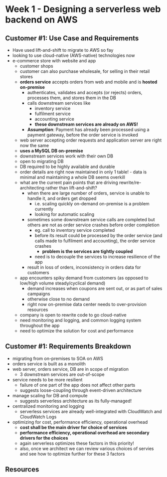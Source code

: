 # Week 1 - Designing a serverless web backend on AWS

## Customer #1: Use Case and Requirements
- Have used lift-and-shift to migrate to AWS so fay
- looking to use cloud-native (AWS-native) technologies now
- e-commerce store with website and app
    - customer shops
    - customer can also purchase wholesale, for selling in their retail stores
    - __orders service__ accepts orders from web and mobile and is __hosted on-premise__
        - authenticates, validates and accepts (or rejects) orders, processes them, and stores them in the DB
        - calls downstream services like
            - inventory service
            - fulfilment service
            - accounting service
            - __these downstream services are already on AWS!__
        - __Assumption__: Payment has already been processed using a payment gateway, before the order service is invoked
    - web server accepting order requests and application server are right now the same
    - __uses a MySQL DB on-premise__
    - downstream services work with their own DB
    - open to migrating DB
    - DB required to be highly available and durable
    - order details are right now maintained in only 1 table! - data is minimal and maintaining a whole DB seems overkill
    - what are the current pain points that are driving rewrite/re-architecting rather than lift-and-shift?
        - when there are large number of orders, service is unable to handle it, and orders get dropped
            - i.e. scaling quickly on-demand on-premise is a problem currently
            - looking for automatic scaling
        - sometimes some downstream service calls are completed but others are not as order service crashes before order completion
            - eg. call to inventory service completed
            - before its result could be processed by the order service (and calls made to fulfilment and accounting), the order service crashes
                - __problem is the services are tightly coupled__
            - need is to decouple the services to increase resilience of the app
        - result in loss of orders, inconsistency in orders data for customers
    - app encounters spiky demand from customers (as opposed to low/high volume steady/cyclical demand)
        - demand increases when coupons are sent out, or as part of sales campaigns
        - otherwise close to no demand
        - right now on-premise data center needs to over-provision resources
    - company is open to rewrite code to go cloud-native
    - need monitoring and logging, and common logging system throughout the app
    - need to optimize the solution for cost and performance
        
## Customer #1: Requirements Breakdown
- migrating from on-premises to SOA on AWS
- orders service is built as a monolith
- web server, orders service, DB are in scope of migration
    - 3 downstream services are out-of-scope
- service needs to be more resilient
    - failure of one part of the app does not affect other parts
    - suggests loose-coupling through event-driven architecture
- manage scaling for DB and compute
    - suggests serverless architecture as its fully-managed!
- centralized monitoring and logging
    - serverless services are already well-integrated with CloudWatch and CloudWatch Logs
- optimizing for cost, performance efficiency, operational overhead
    - __cost shall be the main driver for choice of services__
    - __performance efficiency, operational overhead are secondary drivers for the choices__
    - again serverless optimizes these factors in this priority!
    - also, once we architect we can review various choices of servies and see how to optimize further for these 3 factors


## Resources
